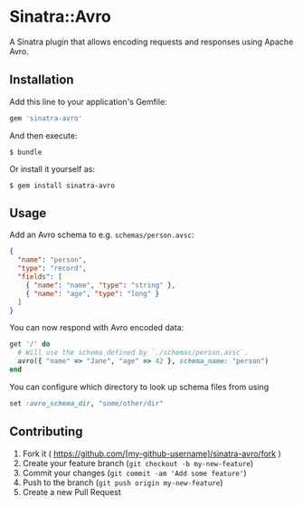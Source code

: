 # Sinatra::Avro

A Sinatra plugin that allows encoding requests and responses using Apache Avro.

## Installation

Add this line to your application's Gemfile:

```ruby
gem 'sinatra-avro'
```

And then execute:

    $ bundle

Or install it yourself as:

    $ gem install sinatra-avro

## Usage

Add an Avro schema to e.g. `schemas/person.avsc`:

```json
{
  "name": "person",
  "type": "record",
  "fields": [
    { "name": "name", "type": "string" },
    { "name": "age", "type": "long" }
  ]
}
```

You can now respond with Avro encoded data:

```ruby
get '/' do
  # Will use the schema defined by `./schemas/person.avsc`.
  avro({ "name" => "Jane", "age" => 42 }, schema_name: "person")
end
```

You can configure which directory to look up schema files from using

```ruby
set :avro_schema_dir, "some/other/dir"
```


## Contributing

1. Fork it ( https://github.com/[my-github-username]/sinatra-avro/fork )
2. Create your feature branch (`git checkout -b my-new-feature`)
3. Commit your changes (`git commit -am 'Add some feature'`)
4. Push to the branch (`git push origin my-new-feature`)
5. Create a new Pull Request
